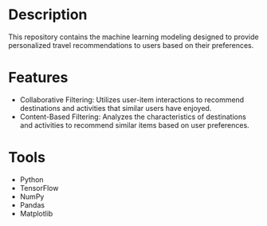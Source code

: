 # Description
This repository contains the machine learning modeling designed to provide personalized travel recommendations to users based on their preferences.

# Features
- Collaborative Filtering: Utilizes user-item interactions to recommend destinations and activities that similar users have enjoyed.
- Content-Based Filtering: Analyzes the characteristics of destinations and activities to recommend similar items based on user preferences.

# Tools
- Python
- TensorFlow
- NumPy
- Pandas
- Matplotlib
